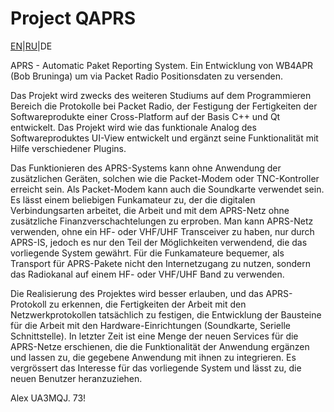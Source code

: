 # Project QAPRS

[EN](README.md)|[RU](README_RU.md)|DE

APRS - Automatic Paket Reporting System. Ein Entwicklung von WB4APR (Bob Bruninga) um via Packet Radio Positionsdaten zu versenden.

Das Projekt wird zwecks des weiteren Studiums auf dem Programmieren Bereich die Protokolle bei Packet Radio, der Festigung der Fertigkeiten der Softwareprodukte einer Cross-Platform auf der Basis С++ und Qt entwickelt. Das Projekt wird wie das funktionale Analog des Softwareproduktes UI-View entwickelt und ergänzt seine Funktionalität mit Hilfe verschiedener Plugins.

Das Funktionieren des APRS-Systems kann ohne Anwendung der zusätzlichen Geräten, solchen wie die Packet-Modem oder TNC-Kontroller erreicht sein. Als Packet-Modem kann auch die Soundkarte verwendet sein. Es lässt einem beliebigen Funkamateur zu, der die digitalen Verbindungsarten arbeitet, die Arbeit und mit dem APRS-Netz ohne zusätzliche Finanzverschachtelungen zu erproben. Man kann APRS-Netz verwenden, ohne ein HF- oder VHF/UHF Transceiver zu haben, nur durch APRS-IS, jedoch es nur den Teil der Möglichkeiten verwendend, die das vorliegende System gewährt. Für die Funkamateure bequemer, als Transport für APRS-Pakete nicht den Internetzugang zu nutzen, sondern das Radiokanal auf einem HF- oder VHF/UHF Band zu verwenden.

Die Realisierung des Projektes wird besser erlauben, und das APRS-Protokoll zu erkennen, die Fertigkeiten der Arbeit mit den Netzwerkprotokollen tatsächlich zu festigen, die Entwicklung der Bausteine für die Arbeit mit den Hardware-Einrichtungen (Soundkarte, Serielle Schnittstelle). In letzter Zeit ist eine Menge der neuen Services für die APRS-Netze erschienen, die die Funktionalität der Anwendung ergänzen und lassen zu, die gegebene Anwendung mit ihnen zu integrieren. Es vergrössert das Interesse für das vorliegende System und lässt zu, die neuen Benutzer heranzuziehen.

Alex UA3MQJ. 73!
